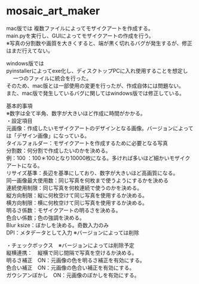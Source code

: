 # mosaic_art_maker
mac版では
複数ファイルによってモザイクアートを作成する。  
main.pyを実行し、GUIによってモザイクアートの作成を行う。  
※写真の分割数や画質を大きくすると、端が黒く切れるバグが発生するが、修正はまだ行えてない。  

windows版では  
pyinstallerによってexe化し、ディスクトップPCに入れ使用することを想定し  　
一つのファイルに統合を行った。  
そのため、mac版とは一部使用の変更を行ったが、作成自体には問題ない。  
また、mac版で発生しているバグに関してはwindows版では修正している。  

基本的事項  
※数字は全て半角、数字が大きいほど作成に時間がかかる。  
・設定項目  
元画像：作成したいモザイクアートのデザインとなる画像。バージョンによっては「デザイン画像」になっている。  
タイルフォルダー：モザイクアートを作成するために必要となる写真  
分割数：何分割で作成したいのかを決める。  
例：100 ：100＊100となり10000枚になる。多ければ多いほど細かいモザイクアートになる。  
リサイズ基準：長辺を基準にしており、数字が大きいほど高画質になる。  
同一画像最大使用数：同じ写真を何枚まで使うようにするかを決める  
連続使用制限：同じ写真を何枚連続で使うのかを決める。  
縦方向制限：縦に何枚空けて同じ写真を使用するか決める。  
横方向制限：横に何枚空けて同じ写真を使用するか決める。  
明るさ係数：モザイクアートの明るさを決める。  
色合い係数；色の強調を決める。  
Blur ksize：ぼかしを決める。奇数入力のみ  
DPI：メタデータとして入力 ※バージョンによっては削除  

・チェックボックス　※バージョンによっては削除予定  
縦横連携：　縦横で同じ間隔で写真を空けるか決める。  
明るさ補正　ON：元画像の色を明るさ補正を有効にする。  
色合い補正　ON：元画像の色合い補正を有効にする。  
ガウシアンぼかし　ON：元画像のぼかしを有効にする。  

